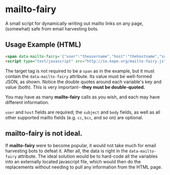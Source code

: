 # mailto-fairy
A small script for dynamically writing out mailto links on any page, (somewhat) safe from email harvesting bots.

## Usage Example (HTML)
````HTML
<span data-mailto-fairy='{"user":"theusername","host":"thehostname","subject":"this is the subject","body":"this is the body"}'></span>
<script type="text/javascript" src="http://io.kepe.org/mailto-fairy.js"></script>
````
The target tag is not required to be a `span` as in the example, but it must contain the `data-mailto-fairy` attribute. Its value must be well-formed JSON, as shown. Notice the double quotes around each variable's key and value (both). This is very important--**they must be double-quoted.**

You may have as many **mailto-fairy** calls as you wish, and each may have different information.

`user` and `host` fields are required; the `subject` and `body` fields, as well as all other supported mailto fields (e.g. `cc`, `bcc`, and so on) are optional.

## mailto-fairy is not ideal.
If **mailto-fairy** were to become popular, it would not take much for email harvesting bots to defeat it. After all, the data is right in the `data-mailto-fairy` attribute. The ideal solution would be to hard-code all the variables into an externally located javascript file, which would then do the replacements without needing to pull any information from the HTML page.
